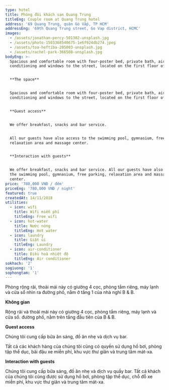 ```yaml
---
type: hotel
title: Phòng đôi khách sạn Quang Trung
titleEng: Couple room at Quang Trung hotel
address: '69 Quang Trung, quận Gò Vấp, TP HCM'
addressEng: '69th Quang Trung street, Go Vap district, HCMC'
images:
  - /assets/jonathan-percy-501302-unsplash.jpg
  - /assets/photo-1503368540675-1e6f924db274.jpeg
  - /assets/toa-heftiba-205003-unsplash.jpg
  - /assets/rachel-park-366508-unsplash.jpg
bodyEng: >-
  Spacious and comfortable room with four-poster bed, private bath, air
  conditioning and windows to the street, located on the first floor of our B&B.


  **The space**


  Spacious and comfortable room with four-poster bed, private bath, air
  conditioning and windows to the street, located on the first floor of our B&B.


  **Guest access**


  We offer breakfast, snacks and bar service.


  All our guests have also access to the swimming pool, gymnasium, free parking,
  relaxation area and massage center.


  **Interaction with guests**


  We offer breakfast, snacks and bar service. All our guests have also access to
  the swimming pool, gymnasium, free parking, relaxation area and massage
  center.
price: '780,000 VNĐ / đêm'
priceEng: '780,000 VNĐ / night'
featured: true
createdAt: 14/11/2018
utilities:
  - icon: wifi
    title: Wifi miễn phí
    titleEng: Free wifi
  - icon: hot-water
    title: Nước nóng
    titleEng: Hot water
  - icon: laundry
    title: Giặt ủi
    titleEng: Laundry
  - icon: air-conditioner
    title: Điều hoà nhiệt độ
    titleEng: Air conditioner
sokhach: '2'
sogiuong: '1'
sophongtam: '1'
---
```

Phòng rộng rãi, thoải mái này có giường 4 cọc, phòng tắm riêng, máy lạnh và cửa sổ nhìn ra đường phố, nằm ở tầng 1 của nhà nghỉ B & B. 

**Không gian**

Rộng rãi và thoải mái này có giường 4 cọc, phòng tắm riêng, máy lạnh và cửa sổ. đường phố, nằm trên tầng đầu tiên của B & B.

**Guest access**

Chúng tôi cung cấp bữa ăn sáng, đồ ăn nhẹ và dịch vụ bar.

Tất cả các khách hàng của chúng tôi cũng có quyền sử dụng hồ bơi, phòng tập thể dục, bãi đậu xe miễn phí, khu vực thư giãn và trung tâm mát-xa.

**Interaction with guests**

Chúng tôi cung cấp bữa sáng, đồ ăn nhẹ và dịch vụ quầy bar. Tất cả khách của chúng tôi cũng được sử dụng hồ bơi, phòng tập thể dục, chỗ đỗ xe miễn phí, khu vực thư giãn và trung tâm mát-xa.
